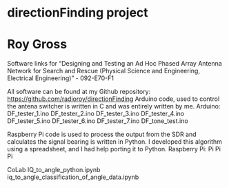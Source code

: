 # directionFinding project
# Roy Gross
Software links for “Designing and Testing an Ad Hoc Phased Array Antenna Network for Search and Rescue (Physical Science and Engineering, Electrical Engineering)” - 092-E70-F1

All software can be found at my Github repository:
https://github.com/radioroy/directionFinding
Arduino code, used to control the antena switcher is written in C and was entirely written by me.
Arduino:
DF_tester_1.ino
DF_tester_2.ino
DF_tester_3.ino
DF_tester_4.ino
DF_tester_5.ino
DF_tester_6.ino
DF_tester_7.ino
DF_tone_test.ino

Raspberry Pi code is used to process the output from the SDR and calculates the signal bearing is written in Python. I developed this algorithm using a spreadsheet, and I had help porting it to Python.
Raspberry Pi:
Pi
Pi
Pi

CoLab
IQ_to_angle_python.ipynb
iq_to_angle_classification_of_angle_data.ipynb
